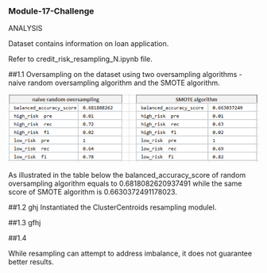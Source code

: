 ### Module-17-Challenge

ANALYSIS

Dataset contains information on loan application.

Refer to credit_risk_resampling_N.ipynb file. 

##1.1 Oversampling on the dataset using two oversampling algorithms - naive random oversampling algorithm and the SMOTE algorithm.

![Table1](Capture1.1.PNG)


As illustrated in the table below the balanced_accuracy_score of random oversampling algorithm equals to 0.6818082620937491 while the same score of SMOTE algorithm is 0.6630372491178023.

##1.2 ghj
Instantiated the ClusterCentroids resampling moduleI.

##1.3 gfhj

##1.4


While resampling can attempt to address imbalance, it does not guarantee better results.
